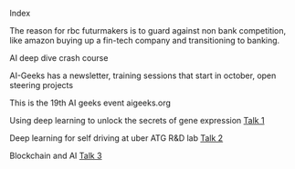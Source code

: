 Index

The reason for rbc futurmakers is to guard against non bank
competition, like amazon buying up a fin-tech company and
transitioning to banking.

AI deep dive crash course

AI-Geeks has a newsletter, training sessions that start in
october, open steering projects

This is the 19th AI geeks event
aigeeks.org

Using deep learning to unlock the secrets of gene expression
[Talk 1](Talk-1)

Deep learning for self driving at uber ATG R&D lab
[Talk 2](Talk-2)

Blockchain and AI
[Talk 3](Talk-3)
